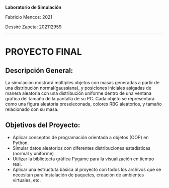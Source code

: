 **Laboratorio de Simulación**

Fabricio Mencos: 2021

Dessiré Zapeta: 202112959

 ------
# **PROYECTO FINAL**


## **Descripción General:**
La simulación mostrará múltiples objetos con masas generadas a partir de una distribución normal(gaussiana), y posiciones iniciales asigadas de manera aleatoria con una distribución uniforme dentro de una ventana gráfica del tamaño de la pantalla de su PC. Cada objeto se representará como una figura aleatoria preseleconada, colores RBG aleatorios, y tamaño relacionado con su masa.

## **Objetivos del Proyecto:**
- Aplicar conceptos de programación orientada a objetos (OOP) en Python.
- Simular datos aleatorios con diferentes distribuciones estadísticas (normal y uniforme)
- Utilizar la bibliotecta gráfica Pygame para la visualización en tiempo real.
- Aplicar una estructuta básica al proyecto con todos los archivos que se necesitan para instalación de paquetes, creación de ambientes virtuales, etc.
